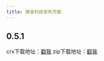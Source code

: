 ```yaml
---
title: 摸金科技发布页面
---
```


## 0.5.1
crx下载地址：[戳我](https://hexo.io/docs/writing.html)
zip下载地址：[戳我](https://hexo.io/docs/writing.html)